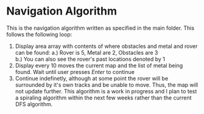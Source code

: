 # Navigation Algorithm

This is the navigation algorithm written as specified in the main folder. This follows the following loop: 
  1. Display area array with contents of where obstacles and metal and rover can be found: 
      a.) Rover is 5, Metal are 2, Obstacles are 3  
      b.) You can also see the rover's past locations denoted by 1
  2. Display every 10 moves the current map and the list of metal being found. Wait until user presses *Enter* to continue
  3. Continue indefinetly, although at some point the rover will be surrounded by it's own tracks and be unable to move. Thus, the map will not update further. 
This algorithm is a work in progress and I plan to test a spiraling algorithm within the next few weeks rather than the current DFS algorithm. 
